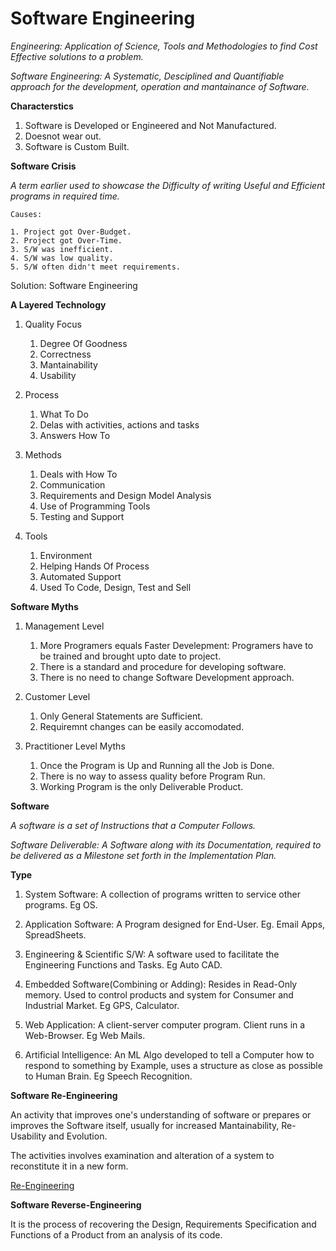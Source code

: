 # Software Engineering

*Engineering: Application of Science, Tools and Methodologies to find Cost Effective solutions to a problem.*

*Software Engineering: A Systematic, Desciplined and Quantifiable approach for the development, operation and mantainance of Software.*

**Characterstics**

1. Software is Developed or Engineered and Not Manufactured.
2. Doesnot wear out.
3. Software is Custom Built.

**Software Crisis**

*A term earlier used to showcase the Difficulty of writing Useful and Efficient programs in required time.*

```
Causes:

1. Project got Over-Budget.
2. Project got Over-Time.
3. S/W was inefficient.
4. S/W was low quality.
5. S/W often didn't meet requirements.
```

Solution: Software Engineering

**A Layered Technology**

1. Quality Focus
    1. Degree Of Goodness
    2. Correctness
    3. Mantainability
    4. Usability
    
2. Process
    1. What To Do
    2. Delas with activities, actions and tasks
    3. Answers How To

3. Methods
    1. Deals with How To
    2. Communication
    3. Requirements and Design Model Analysis
    4. Use of Programming Tools
    5. Testing and Support

4. Tools
    1. Environment
    2. Helping Hands Of Process
    3. Automated Support
    4. Used To Code, Design, Test and Sell

**Software Myths**

1. Management Level
    1. More Programers equals Faster Develepment: Programers have to be trained and brought upto date to project.
    2. There is a standard and procedure for developing software.
    3. There is no need to change Software Development approach.

2. Customer Level
    1. Only General Statements are Sufficient.
    2. Requiremnt changes can be easily accomodated.

3. Practitioner Level Myths
    1. Once the Program is Up and Running all the Job is Done.
    2. There is no way to assess quality before Program Run.
    3. Working Program is the only Deliverable Product.

**Software**

*A software is a set of Instructions that a Computer Follows.*

*Software Deliverable: A Software along with its Documentation, required to be delivered as a Milestone set forth in the Implementation Plan.*

**Type**

1. System Software: A collection of programs written to service other programs. Eg OS.

2. Application Software: A Program designed for End-User. Eg. Email Apps, SpreadSheets.

3. Engineering & Scientific S/W: A software used to facilitate the Engineering Functions and Tasks. Eg Auto CAD.

4. Embedded Software(Combining or Adding): Resides in Read-Only memory. Used to control products and system for Consumer and Industrial Market. Eg GPS, Calculator.

5. Web Application: A client-server computer program. Client runs in a Web-Browser. Eg Web Mails.

6. Artificial Intelligence: An ML Algo developed to tell a Computer how to respond to something by Example, uses a structure as close as possible to Human Brain. Eg Speech Recognition.

**Software Re-Engineering**

An activity that improves one's understanding of software or prepares or improves the Software itself, usually for increased Mantainability, Re-Usability and Evolution. 

The activities involves examination and alteration of a system to reconstitute it in a new form.

[Re-Engineering](.\Images\Re_Engineering.jpg)

**Software Reverse-Engineering**

It is the process of recovering the Design, Requirements Specification and Functions of a Product from an analysis of its code.